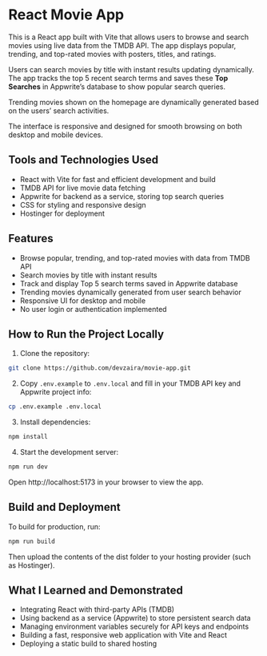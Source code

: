 # React Movie App

This is a React app built with Vite that allows users to browse and search movies using live data from the TMDB API. The app displays popular, trending, and top-rated movies with posters, titles, and ratings.

Users can search movies by title with instant results updating dynamically. The app tracks the top 5 recent search terms and saves these **Top Searches** in Appwrite’s database to show popular search queries.

Trending movies shown on the homepage are dynamically generated based on the users’ search activities.

The interface is responsive and designed for smooth browsing on both desktop and mobile devices.

## Tools and Technologies Used

- React with Vite for fast and efficient development and build
- TMDB API for live movie data fetching
- Appwrite for backend as a service, storing top search queries
- CSS for styling and responsive design
- Hostinger for deployment

## Features

- Browse popular, trending, and top-rated movies with data from TMDB API
- Search movies by title with instant results
- Track and display Top 5 search terms saved in Appwrite database
- Trending movies dynamically generated from user search behavior
- Responsive UI for desktop and mobile
- No user login or authentication implemented

## How to Run the Project Locally

1. Clone the repository:
```bash
git clone https://github.com/devzaira/movie-app.git
```
2. Copy `.env.example` to `.env.local` and fill in your TMDB API key and Appwrite project info:
```bash
cp .env.example .env.local
```
3. Install dependencies:
```bash
npm install
```
4. Start the development server:
```bash
npm run dev
```
Open http://localhost:5173 in your browser to view the app.

## Build and Deployment
To build for production, run:
```bash
npm run build
```
Then upload the contents of the dist folder to your hosting provider (such as Hostinger).

## What I Learned and Demonstrated

- Integrating React with third-party APIs (TMDB)
- Using backend as a service (Appwrite) to store persistent search data
- Managing environment variables securely for API keys and endpoints
- Building a fast, responsive web application with Vite and React
- Deploying a static build to shared hosting
